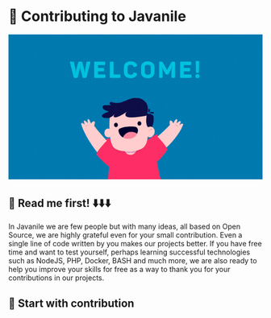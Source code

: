 # 💫 Contributing to Javanile

![Welcome!](.github/assets/welcome.gif)

## 🧐 Read me first! ⬇️⬇️⬇️ 

In Javanile we are few people but with many ideas, all based on Open Source, we are highly grateful even for your small contribution. Even a single line of code written by you makes our projects better. If you have free time and want to test yourself, perhaps learning successful technologies such as NodeJS, PHP, Docker, BASH and much more, we are also ready to help you improve your skills for free as a way to thank you for your contributions in our projects.

## 🏁 Start with contribution

